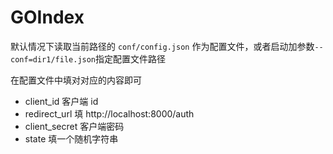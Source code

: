 # GOIndex

默认情况下读取当前路径的 `conf/config.json` 作为配置文件，或者启动加参数`--conf=dir1/file.json`指定配置文件路径

在配置文件中填对对应的内容即可
- client_id 客户端 id
- redirect_url 填 http://localhost:8000/auth
- client_secret 客户端密码
- state 填一个随机字符串
